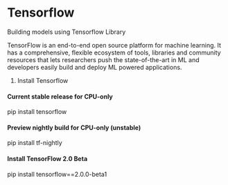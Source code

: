 # Tensorflow
Building models using Tensorflow Library

TensorFlow is an end-to-end open source platform for machine learning. It has a comprehensive, flexible ecosystem of tools, libraries and community resources that lets researchers push the state-of-the-art in ML and developers easily build and deploy ML powered applications.

1. Install Tensorflow

#### Current stable release for CPU-only
pip install tensorflow

#### Preview nightly build for CPU-only (unstable)
pip install tf-nightly

#### Install TensorFlow 2.0 Beta
pip install tensorflow==2.0.0-beta1



